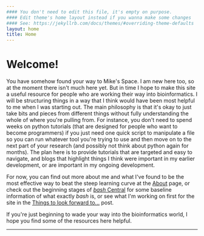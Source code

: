 ```yaml
---
#### You don't need to edit this file, it's empty on purpose.
#### Edit theme's home layout instead if you wanna make some changes
#### See: https://jekyllrb.com/docs/themes/#overriding-theme-defaults
layout: home
title: Home
---
```


# Welcome!

You have somehow found your way to Mike's Space. I am new here too, so at the moment there isn't much here yet. But in time I hope to make this site a useful resource for people who are working their way into bioinformatics. I will be structuring things in a way that I think would have been most helpful to me when I was starting out. The main philosophy is that it's okay to just take bits and pieces from different things without fully understanding the whole of where you're pulling from. For instance, you don't need to spend weeks on python tutorials (that are designed for people who want to become programmers) if you just need one quick script to manipulate a file so you can run whatever tool you're trying to use and then move on to the next part of your research (and possibly not think about python again for months). The plan here is to provide tutorials that are targeted and easy to navigate, and blogs that highlight things I think were important in my earlier development, or are important in my ongoing development.

For now, you can find out more about me and what I've found to be the most effective way to beat the steep learning curve at the [About](/about/) page, or check out the beginning stages of [*bash* Central](/bash.html) for some baseline information of what exactly *bash* is, or see what I'm working on first for the site in the [Things to look forward to...](/2017/09/11/coming-soon.html) post.

If you're just beginning to wade your way into the bioinformatics world, I hope you find some of the resources here helpful.  

---

